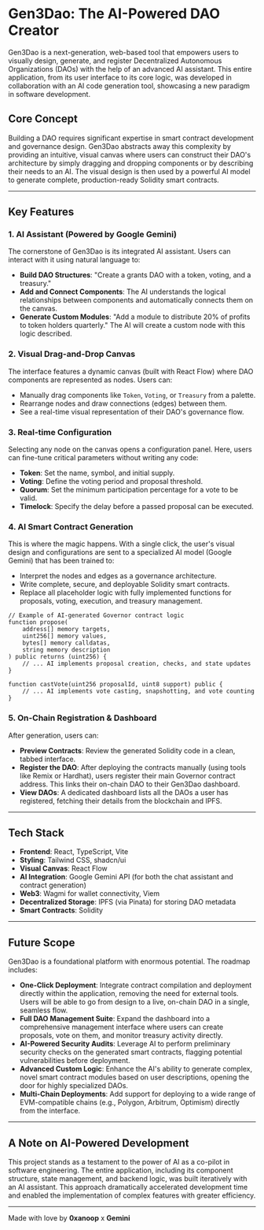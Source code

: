 # Gen3Dao: The AI-Powered DAO Creator

Gen3Dao is a next-generation, web-based tool that empowers users to visually design, generate, and register Decentralized Autonomous Organizations (DAOs) with the help of an advanced AI assistant. This entire application, from its user interface to its core logic, was developed in collaboration with an AI code generation tool, showcasing a new paradigm in software development.

## Core Concept

Building a DAO requires significant expertise in smart contract development and governance design. Gen3Dao abstracts away this complexity by providing an intuitive, visual canvas where users can construct their DAO's architecture by simply dragging and dropping components or by describing their needs to an AI. The visual design is then used by a powerful AI model to generate complete, production-ready Solidity smart contracts.

---

## Key Features

### 1. AI Assistant (Powered by Google Gemini)
The cornerstone of Gen3Dao is its integrated AI assistant. Users can interact with it using natural language to:
- **Build DAO Structures**: "Create a grants DAO with a token, voting, and a treasury."
- **Add and Connect Components**: The AI understands the logical relationships between components and automatically connects them on the canvas.
- **Generate Custom Modules**: "Add a module to distribute 20% of profits to token holders quarterly." The AI will create a custom node with this logic described.

### 2. Visual Drag-and-Drop Canvas
The interface features a dynamic canvas (built with React Flow) where DAO components are represented as nodes. Users can:
- Manually drag components like `Token`, `Voting`, or `Treasury` from a palette.
- Rearrange nodes and draw connections (edges) between them.
- See a real-time visual representation of their DAO's governance flow.

### 3. Real-time Configuration
Selecting any node on the canvas opens a configuration panel. Here, users can fine-tune critical parameters without writing any code:
- **Token**: Set the name, symbol, and initial supply.
- **Voting**: Define the voting period and proposal threshold.
- **Quorum**: Set the minimum participation percentage for a vote to be valid.
- **Timelock**: Specify the delay before a passed proposal can be executed.

### 4. AI Smart Contract Generation
This is where the magic happens. With a single click, the user's visual design and configurations are sent to a specialized AI model (Google Gemini) that has been trained to:
- Interpret the nodes and edges as a governance architecture.
- Write complete, secure, and deployable Solidity smart contracts.
- Replace all placeholder logic with fully implemented functions for proposals, voting, execution, and treasury management.

```solidity
// Example of AI-generated Governor contract logic
function propose(
    address[] memory targets,
    uint256[] memory values,
    bytes[] memory calldatas,
    string memory description
) public returns (uint256) {
    // ... AI implements proposal creation, checks, and state updates
}

function castVote(uint256 proposalId, uint8 support) public {
    // ... AI implements vote casting, snapshotting, and vote counting
}
```

### 5. On-Chain Registration & Dashboard
After generation, users can:
- **Preview Contracts**: Review the generated Solidity code in a clean, tabbed interface.
- **Register the DAO**: After deploying the contracts manually (using tools like Remix or Hardhat), users register their main Governor contract address. This links their on-chain DAO to their Gen3Dao dashboard.
- **View DAOs**: A dedicated dashboard lists all the DAOs a user has registered, fetching their details from the blockchain and IPFS.

---

## Tech Stack

- **Frontend**: React, TypeScript, Vite
- **Styling**: Tailwind CSS, shadcn/ui
- **Visual Canvas**: React Flow
- **AI Integration**: Google Gemini API (for both the chat assistant and contract generation)
- **Web3**: Wagmi for wallet connectivity, Viem
- **Decentralized Storage**: IPFS (via Pinata) for storing DAO metadata
- **Smart Contracts**: Solidity

---

## Future Scope

Gen3Dao is a foundational platform with enormous potential. The roadmap includes:

- **One-Click Deployment**: Integrate contract compilation and deployment directly within the application, removing the need for external tools. Users will be able to go from design to a live, on-chain DAO in a single, seamless flow.
- **Full DAO Management Suite**: Expand the dashboard into a comprehensive management interface where users can create proposals, vote on them, and monitor treasury activity directly.
- **AI-Powered Security Audits**: Leverage AI to perform preliminary security checks on the generated smart contracts, flagging potential vulnerabilities before deployment.
- **Advanced Custom Logic**: Enhance the AI's ability to generate complex, novel smart contract modules based on user descriptions, opening the door for highly specialized DAOs.
- **Multi-Chain Deployments**: Add support for deploying to a wide range of EVM-compatible chains (e.g., Polygon, Arbitrum, Optimism) directly from the interface.

---

## A Note on AI-Powered Development

This project stands as a testament to the power of AI as a co-pilot in software engineering. The entire application, including its component structure, state management, and backend logic, was built iteratively with an AI assistant. This approach dramatically accelerated development time and enabled the implementation of complex features with greater efficiency.

---

Made with love by **0xanoop** x **Gemini**